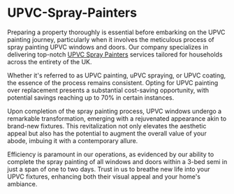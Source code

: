 # UPVC-Spray-Painters
Preparing a property thoroughly is essential before embarking on the UPVC painting journey, particularly when it involves the meticulous process of spray painting UPVC windows and doors. Our company specializes in delivering top-notch <a href="https://upvcrenovations.co.uk/">UPVC Spray Painters</a> services tailored for households across the entirety of the UK.

Whether it's referred to as UPVC painting, uPVC spraying, or UPVC coating, the essence of the process remains consistent. Opting for UPVC painting over replacement presents a substantial cost-saving opportunity, with potential savings reaching up to 70% in certain instances.

Upon completion of the spray painting process, UPVC windows undergo a remarkable transformation, emerging with a rejuvenated appearance akin to brand-new fixtures. This revitalization not only elevates the aesthetic appeal but also has the potential to augment the overall value of your abode, imbuing it with a contemporary allure.

Efficiency is paramount in our operations, as evidenced by our ability to complete the spray painting of all windows and doors within a 3-bed semi in just a span of one to two days. Trust in us to breathe new life into your UPVC fixtures, enhancing both their visual appeal and your home's ambiance.


